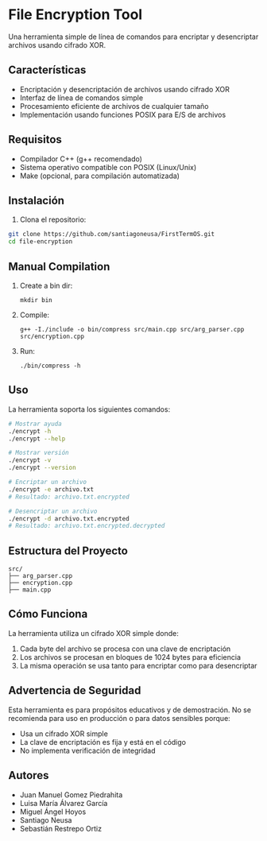 # File Encryption Tool

Una herramienta simple de línea de comandos para encriptar y desencriptar archivos usando cifrado XOR.

## Características

- Encriptación y desencriptación de archivos usando cifrado XOR
- Interfaz de línea de comandos simple
- Procesamiento eficiente de archivos de cualquier tamaño
- Implementación usando funciones POSIX para E/S de archivos

## Requisitos

- Compilador C++ (g++ recomendado)
- Sistema operativo compatible con POSIX (Linux/Unix)
- Make (opcional, para compilación automatizada)

## Instalación

1. Clona el repositorio:
```bash
git clone https://github.com/santiagoneusa/FirstTermOS.git
cd file-encryption
```

## Manual Compilation
1. Create a bin dir:
    ```
    mkdir bin
    ```
2. Compile:
    ```
    g++ -I./include -o bin/compress src/main.cpp src/arg_parser.cpp src/encryption.cpp
    ```
3. Run:
    ```
    ./bin/compress -h
    ```

## Uso

La herramienta soporta los siguientes comandos:

```bash
# Mostrar ayuda
./encrypt -h
./encrypt --help

# Mostrar versión
./encrypt -v
./encrypt --version

# Encriptar un archivo
./encrypt -e archivo.txt
# Resultado: archivo.txt.encrypted

# Desencriptar un archivo
./encrypt -d archivo.txt.encrypted
# Resultado: archivo.txt.encrypted.decrypted
```

## Estructura del Proyecto

```
src/
├── arg_parser.cpp          
├── encryption.cpp        
├── main.cpp       
```

## Cómo Funciona

La herramienta utiliza un cifrado XOR simple donde:
1. Cada byte del archivo se procesa con una clave de encriptación
2. Los archivos se procesan en bloques de 1024 bytes para eficiencia
3. La misma operación se usa tanto para encriptar como para desencriptar

## Advertencia de Seguridad

Esta herramienta es para propósitos educativos y de demostración. No se recomienda para uso en producción o para datos sensibles porque:
- Usa un cifrado XOR simple
- La clave de encriptación es fija y está en el código
- No implementa verificación de integridad


## Autores

- Juan Manuel Gomez Piedrahita
- Luisa María Álvarez García
- Miguel Ángel Hoyos
- Santiago Neusa
- Sebastián Restrepo Ortiz
